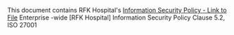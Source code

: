 This document contains RFK Hospital's
[Information Security Policy - Link to File](https://docs.google.com/document/d/1fYeEqfUAXPk7yNUZX8FE9aqu6WN-M1Tch7I4N3B3vBU/edit?usp=sharing)
Enterprise -wide [RFK Hospital] Information Security Policy Clause 5.2, ISO 27001
